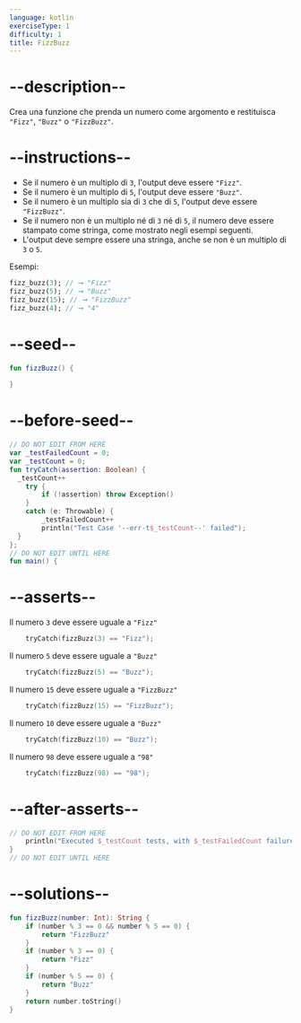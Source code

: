 ```yaml
---
language: kotlin
exerciseType: 1
difficulty: 1
title: FizzBuzz
---
```


# --description--

Crea una funzione che prenda un numero come argomento e restituisca `"Fizz"`, `"Buzz"` o `"FizzBuzz"`.

# --instructions--

- Se il numero è un multiplo di `3`, l'output deve essere `"Fizz"`.
- Se il numero è un multiplo di `5`, l'output deve essere `"Buzz"`.
- Se il numero è un multiplo sia di `3` che di `5`, l'output deve essere `"FizzBuzz"`.
- Se il numero non è un multiplo né di `3` né di `5`, il numero deve essere stampato come stringa, come mostrato negli esempi seguenti.
- L'output deve sempre essere una stringa, anche se non è un multiplo di `3` o `5`.

Esempi:
```dart
fizz_buzz(3); // ➞ "Fizz"
fizz_buzz(5); // ➞ "Buzz"
fizz_buzz(15); // ➞ "FizzBuzz"
fizz_buzz(4); // ➞ "4"
```

# --seed--

```kotlin
fun fizzBuzz() {
    
}
```

# --before-seed--

```kotlin
// DO NOT EDIT FROM HERE
var _testFailedCount = 0;
var _testCount = 0;
fun tryCatch(assertion: Boolean) {
  _testCount++
    try { 
        if (!assertion) throw Exception()
    }
    catch (e: Throwable) {
        _testFailedCount++
        println("Test Case '--err-t$_testCount--' failed");
  }
};
// DO NOT EDIT UNTIL HERE
fun main() {
```

# --asserts--

Il numero `3` deve essere uguale a `"Fizz"`

```kotlin
    tryCatch(fizzBuzz(3) == "Fizz");
```

Il numero `5` deve essere uguale a `"Buzz"`

```kotlin
    tryCatch(fizzBuzz(5) == "Buzz");
```

Il numero `15` deve essere uguale a `"FizzBuzz"`

```kotlin
    tryCatch(fizzBuzz(15) == "FizzBuzz");
```

Il numero `10` deve essere uguale a `"Buzz"`

```kotlin
    tryCatch(fizzBuzz(10) == "Buzz");
```

Il numero `98` deve essere uguale a `"98"`

```kotlin
    tryCatch(fizzBuzz(98) == "98");
```

# --after-asserts--

```kotlin
// DO NOT EDIT FROM HERE 
    println("Executed $_testCount tests, with $_testFailedCount failures");
}
// DO NOT EDIT UNTIL HERE
```

# --solutions--

```kotlin
fun fizzBuzz(number: Int): String {
    if (number % 3 == 0 && number % 5 == 0) {
        return "FizzBuzz"
    }
    if (number % 3 == 0) {
        return "Fizz"
    }
    if (number % 5 == 0) {
        return "Buzz"
    }
    return number.toString()
}
```
